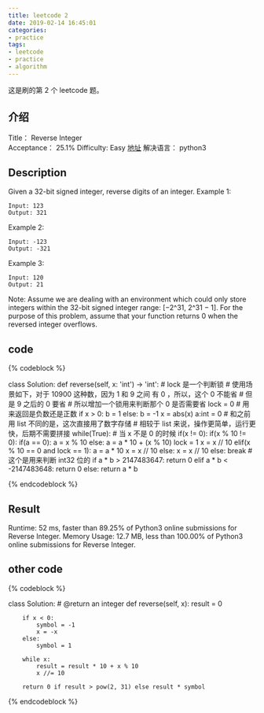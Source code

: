 ```yaml
---
title: leetcode 2
date: 2019-02-14 16:45:01
categories:
- practice
tags:
- leetcode
- practice
- algorithm
---
```

这是刷的第 2 个 leetcode 题。
<!-- more -->
## 介绍
Title：
Reverse Integer    
Acceptance：
25.1%
Difficulty:
Easy
[地址](https://leetcode.com/problems/reverse-integer/)
解决语言：
python3
## Description
Given a 32-bit signed integer, reverse digits of an integer.
Example 1:

	Input: 123
	Output: 321
	
Example 2:

	Input: -123
	Output: -321
	
Example 3:

	Input: 120
	Output: 21

Note:
Assume we are dealing with an environment which could only store integers within the 32-bit signed integer range: [−2^31,  2^31 − 1]. For the purpose of this problem, assume that your function returns 0 when the reversed integer overflows.
## code
{% codeblock %}

class Solution:
    def reverse(self, x: 'int') -> 'int':
		# lock 是一个判断锁
		# 使用场景如下，对于 10900 这种数，因为 1 和 9 之间 有 0 ，所以，这个 0 不能省
		# 但是 9 之后的 0 要省
		# 所以增加一个锁用来判断那个 0 是否需要省
        lock = 0
		# 用来返回是负数还是正数
        if x > 0:
            b = 1
        else:
            b = -1
        x = abs(x)
        a:int = 0
		# 和之前用 list 不同的是，这次直接用了数字存储
		# 相较于 list 来说，操作更简单，运行更快，后期不需要拼接
        while(True):
			# 当 x 不是 0 的时候
            if(x != 0):
                if(x % 10 != 0):
                    if(a == 0):
                        a = x % 10
                    else:
                        a = a * 10 + (x % 10)
                    lock = 1
                    x = x // 10
                elif(x % 10 == 0 and lock == 1):
                    a = a * 10
                    x = x // 10
                else:
                    x = x // 10
            else:
                break
		# 这个是用来判断 int32 位的
        if a * b > 2147483647:
            return 0
        elif a * b < -2147483648:
            return 0
        else:
            return a * b

{% endcodeblock %}
## Result
Runtime: 52 ms, faster than 89.25% of Python3 online submissions for Reverse Integer.
Memory Usage: 12.7 MB, less than 100.00% of Python3 online submissions for Reverse Integer.

## other code
{% codeblock %}

class Solution:
    # @return an integer
    def reverse(self, x):
        result = 0

        if x < 0:
            symbol = -1
            x = -x
        else:
            symbol = 1

        while x:
            result = result * 10 + x % 10
            x //= 10

        return 0 if result > pow(2, 31) else result * symbol

{% endcodeblock %}










